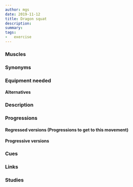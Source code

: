```yaml
---
author: mgs
date: 2019-11-12
title: Dragon squat
description: 
summary: 
tags: 
-	exercise
---
```

### Muscles
### Synonyms
### Equipment needed
#### Alternatives
### Description
### Progressions
#### Regressed versions (Progressions to get to this movement)
#### Progressive versions
### Cues
### Links
### Studies
<!--stackedit_data:
eyJoaXN0b3J5IjpbLTEyMDk1Nzc2NTRdfQ==
-->